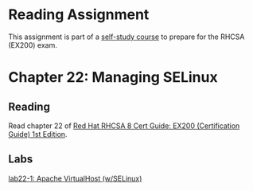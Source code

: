 # Reading Assignment
This assignment is part of a [self-study course](../README.md) to prepare for the RHCSA (EX200) exam.
# Chapter 22: Managing SELinux

## Reading
Read chapter 22 of [Red Hat RHCSA 8 Cert Guide: EX200 (Certification Guide) 1st Edition](https://www.amazon.com/Red-RHCSA-Cert-Guide-Certification-dp-0135938139/dp/0135938139).
## Labs
[lab22-1: Apache VirtualHost (w/SELinux)](lab22-1.md)</br>
